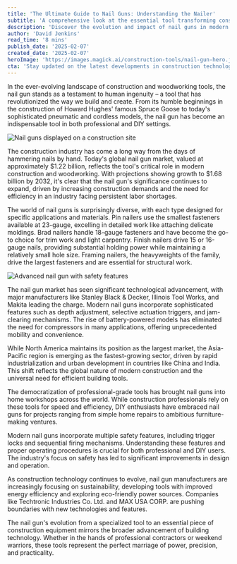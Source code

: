 ```yaml
---
title: 'The Ultimate Guide to Nail Guns: Understanding the Nailer'
subtitle: 'A comprehensive look at the essential tool transforming construction and DIY'
description: 'Discover the evolution and impact of nail guns in modern construction and DIY projects. From their humble beginnings to today's advanced models, learn how these essential tools are shaping the future of building and woodworking.'
author: 'David Jenkins'
read_time: '8 mins'
publish_date: '2025-02-07'
created_date: '2025-02-07'
heroImage: 'https://images.magick.ai/construction-tools/nail-gun-hero.jpg'
cta: 'Stay updated on the latest developments in construction technology and tools! Follow us on LinkedIn for exclusive insights, industry trends, and expert perspectives on the evolving world of building innovation.'
---
```


In the ever-evolving landscape of construction and woodworking tools, the nail gun stands as a testament to human ingenuity – a tool that has revolutionized the way we build and create. From its humble beginnings in the construction of Howard Hughes' famous Spruce Goose to today's sophisticated pneumatic and cordless models, the nail gun has become an indispensable tool in both professional and DIY settings.

![Nail guns displayed on a construction site](https://i.magick.ai/PIXE/1738975622436_magick_img.webp)

The construction industry has come a long way from the days of hammering nails by hand. Today's global nail gun market, valued at approximately $1.22 billion, reflects the tool's critical role in modern construction and woodworking. With projections showing growth to $1.68 billion by 2032, it's clear that the nail gun's significance continues to expand, driven by increasing construction demands and the need for efficiency in an industry facing persistent labor shortages.

The world of nail guns is surprisingly diverse, with each type designed for specific applications and materials. Pin nailers use the smallest fasteners available at 23-gauge, excelling in detailed work like attaching delicate moldings. Brad nailers handle 18-gauge fasteners and have become the go-to choice for trim work and light carpentry. Finish nailers drive 15 or 16-gauge nails, providing substantial holding power while maintaining a relatively small hole size. Framing nailers, the heavyweights of the family, drive the largest fasteners and are essential for structural work.

![Advanced nail gun with safety features](https://i.magick.ai/PIXE/1738975622440_magick_img.webp)

The nail gun market has seen significant technological advancement, with major manufacturers like Stanley Black & Decker, Illinois Tool Works, and Makita leading the charge. Modern nail guns incorporate sophisticated features such as depth adjustment, selective actuation triggers, and jam-clearing mechanisms. The rise of battery-powered models has eliminated the need for compressors in many applications, offering unprecedented mobility and convenience.

While North America maintains its position as the largest market, the Asia-Pacific region is emerging as the fastest-growing sector, driven by rapid industrialization and urban development in countries like China and India. This shift reflects the global nature of modern construction and the universal need for efficient building tools.

The democratization of professional-grade tools has brought nail guns into home workshops across the world. While construction professionals rely on these tools for speed and efficiency, DIY enthusiasts have embraced nail guns for projects ranging from simple home repairs to ambitious furniture-making ventures.

Modern nail guns incorporate multiple safety features, including trigger locks and sequential firing mechanisms. Understanding these features and proper operating procedures is crucial for both professional and DIY users. The industry's focus on safety has led to significant improvements in design and operation.

As construction technology continues to evolve, nail gun manufacturers are increasingly focusing on sustainability, developing tools with improved energy efficiency and exploring eco-friendly power sources. Companies like Techtronic Industries Co. Ltd. and MAX USA CORP. are pushing boundaries with new technologies and features.

The nail gun's evolution from a specialized tool to an essential piece of construction equipment mirrors the broader advancement of building technology. Whether in the hands of professional contractors or weekend warriors, these tools represent the perfect marriage of power, precision, and practicality.